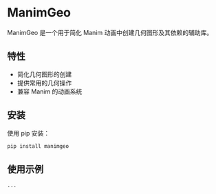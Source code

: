# ManimGeo

ManimGeo 是一个用于简化 Manim 动画中创建几何图形及其依赖的辅助库。

## 特性

- 简化几何图形的创建
- 提供常用的几何操作
- 兼容 Manim 的动画系统

## 安装

使用 pip 安装：

```bash
pip install manimgeo
```

## 使用示例

```python
...
```
